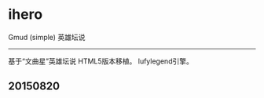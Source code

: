 # ihero
Gmud (simple) 英雄坛说

---------------------

基于“文曲星”英雄坛说 HTML5版本移植。
lufylegend引擎。

20150820
----------------------
